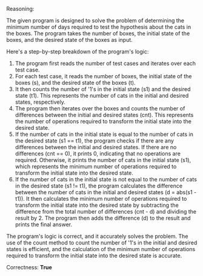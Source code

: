 Reasoning:

The given program is designed to solve the problem of determining the minimum number of days required to test the hypothesis about the cats in the boxes. The program takes the number of boxes, the initial state of the boxes, and the desired state of the boxes as input.

Here's a step-by-step breakdown of the program's logic:

1. The program first reads the number of test cases and iterates over each test case.
2. For each test case, it reads the number of boxes, the initial state of the boxes (s), and the desired state of the boxes (t).
3. It then counts the number of '1's in the initial state (s1) and the desired state (t1). This represents the number of cats in the initial and desired states, respectively.
4. The program then iterates over the boxes and counts the number of differences between the initial and desired states (cnt). This represents the number of operations required to transform the initial state into the desired state.
5. If the number of cats in the initial state is equal to the number of cats in the desired state (s1 == t1), the program checks if there are any differences between the initial and desired states. If there are no differences (cnt == 0), it prints 0, indicating that no operations are required. Otherwise, it prints the number of cats in the initial state (s1), which represents the minimum number of operations required to transform the initial state into the desired state.
6. If the number of cats in the initial state is not equal to the number of cats in the desired state (s1 != t1), the program calculates the difference between the number of cats in the initial and desired states (d = abs(s1 - t1)). It then calculates the minimum number of operations required to transform the initial state into the desired state by subtracting the difference from the total number of differences (cnt - d) and dividing the result by 2. The program then adds the difference (d) to the result and prints the final answer.

The program's logic is correct, and it accurately solves the problem. The use of the count method to count the number of '1's in the initial and desired states is efficient, and the calculation of the minimum number of operations required to transform the initial state into the desired state is accurate.

Correctness: **True**